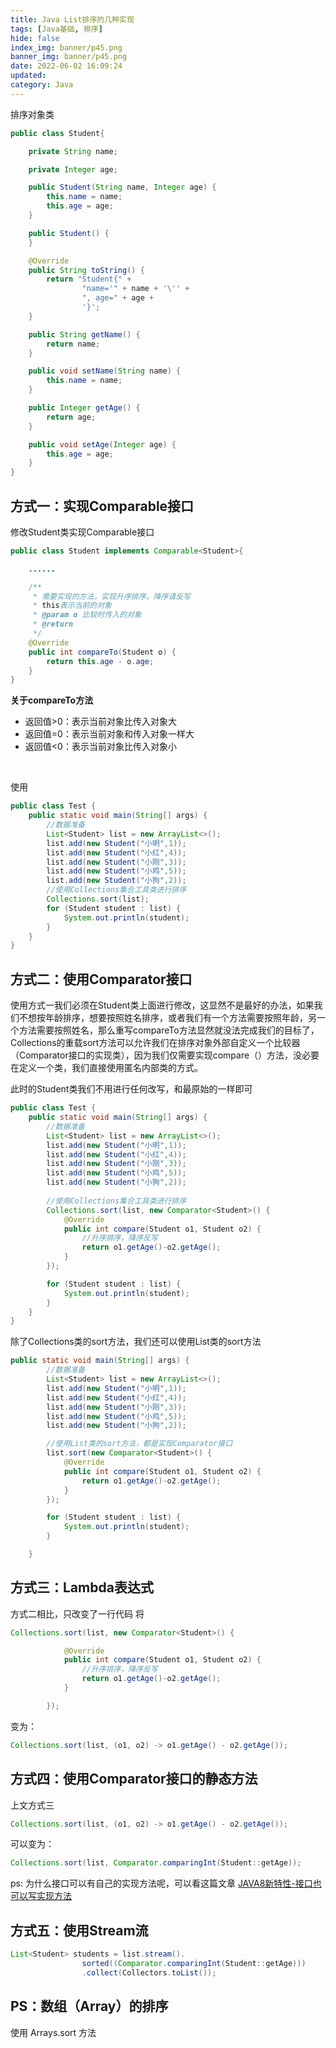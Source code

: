 ```yaml
---
title: Java List排序的几种实现
tags: [Java基础, 排序]
hide: false
index_img: banner/p45.png
banner_img: banner/p45.png
date: 2022-06-02 16:09:24
updated:
category: Java
---
```


排序对象类

<!--more-->

```java
public class Student{

    private String name;

    private Integer age;

    public Student(String name, Integer age) {
        this.name = name;
        this.age = age;
    }

    public Student() {
    }

    @Override
    public String toString() {
        return "Student{" +
                "name='" + name + '\'' +
                ", age=" + age +
                '}';
    }

    public String getName() {
        return name;
    }

    public void setName(String name) {
        this.name = name;
    }

    public Integer getAge() {
        return age;
    }

    public void setAge(Integer age) {
        this.age = age;
    }
}
```

## 方式一：实现Comparable接口

修改Student类实现Comparable接口 

```java
public class Student implements Comparable<Student>{

	......

    /**
     * 需要实现的方法，实现升序排序，降序请反写
     * this表示当前的对象
     * @param o 比较时传入的对象
     * @return
     */
    @Override
    public int compareTo(Student o) {
        return this.age - o.age;
    }
}
```

**关于compareTo方法**

- 返回值>0：表示当前对象比传入对象大
- 返回值=0：表示当前对象和传入对象一样大
- 返回值<0：表示当前对象比传入对象小

<br>

使用

```Java
public class Test {
    public static void main(String[] args) {
        //数据准备
        List<Student> list = new ArrayList<>();
        list.add(new Student("小明",1));
        list.add(new Student("小红",4));
        list.add(new Student("小刚",3));
        list.add(new Student("小鸡",5));
        list.add(new Student("小狗",2));
        //使用Collections集合工具类进行排序
        Collections.sort(list);
        for (Student student : list) {
            System.out.println(student);
        }
    }
}
```

## 方式二：使用Comparator接口

使用方式一我们必须在Student类上面进行修改，这显然不是最好的办法，如果我们不想按年龄排序，想要按照姓名排序，或者我们有一个方法需要按照年龄，另一个方法需要按照姓名，那么重写compareTo方法显然就没法完成我们的目标了，Collections的重载sort方法可以允许我们在排序对象外部自定义一个比较器（Comparator接口的实现类），因为我们仅需要实现compare（）方法，没必要在定义一个类，我们直接使用匿名内部类的方式。

此时的Student类我们不用进行任何改写，和最原始的一样即可

```Java
public class Test {
    public static void main(String[] args) {
        //数据准备
        List<Student> list = new ArrayList<>();
        list.add(new Student("小明",1));
        list.add(new Student("小红",4));
        list.add(new Student("小刚",3));
        list.add(new Student("小鸡",5));
        list.add(new Student("小狗",2));
        
        //使用Collections集合工具类进行排序
        Collections.sort(list, new Comparator<Student>() {
            @Override
            public int compare(Student o1, Student o2) {
                //升序排序，降序反写
                return o1.getAge()-o2.getAge();
            }
        });

        for (Student student : list) {
            System.out.println(student);
        }
    }
}
```

除了Collections类的sort方法，我们还可以使用List类的sort方法

```Java
public static void main(String[] args) {
        //数据准备
        List<Student> list = new ArrayList<>();
        list.add(new Student("小明",1));
        list.add(new Student("小红",4));
        list.add(new Student("小刚",3));
        list.add(new Student("小鸡",5));
        list.add(new Student("小狗",2));

		//使用List类的sort方法，都是实现Comparator接口
        list.sort(new Comparator<Student>() {
            @Override
            public int compare(Student o1, Student o2) {
                return o1.getAge()-o2.getAge();
            }
        });

        for (Student student : list) {
            System.out.println(student);
        }

    }
```

## 方式三：Lambda表达式

方式二相比，只改变了一行代码
将

```Java
Collections.sort(list, new Comparator<Student>() {

            @Override
            public int compare(Student o1, Student o2) {
                //升序排序，降序反写
                return o1.getAge()-o2.getAge();
            }

        });
```

变为：

```java
Collections.sort(list, (o1, o2) -> o1.getAge() - o2.getAge());
```

## 方式四：使用Comparator接口的静态方法

上文方式三

```java
Collections.sort(list, (o1, o2) -> o1.getAge() - o2.getAge());
```

可以变为：

```java
Collections.sort(list, Comparator.comparingInt(Student::getAge));
```

ps: 为什么接口可以有自己的实现方法呢，可以看这篇文章 [JAVA8新特性-接口也可以写实现方法](/2022/06/02/JAVA8新特性-接口也可以写实现方法/)

## 方式五：使用Stream流

```java
List<Student> students = list.stream().
                sorted((Comparator.comparingInt(Student::getAge)))
                .collect(Collectors.toList());
```



## PS：数组（Array）的排序

使用 Arrays.sort 方法
